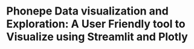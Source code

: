 # Phonepe Data visualization and Exploration: A User Friendly tool to Visualize using Streamlit and Plotly
